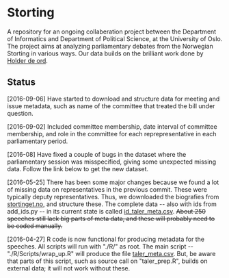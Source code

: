 # Storting
A repository for an ongoing collaberation project between the Department of Informatics and Department of Political Science, at the University of Oslo. The project aims at analyzing parliamentary debates from the Norwegian Storting in various ways. Our data builds on the brilliant work done by [Holder de ord](https://github.com/holderdeord).

## Status

[2016-09-06] Have started to download and structure data for meeting and issue metadata, such as name of the committee that treated the bill under question.

[2016-09-02] Included committee membership, date interval of committee membership, and role in the committee for each reprepresentative in each parliamentary period.

[2016-08] Have fixed a couple of bugs in the dataset where the parliamentary session was misspecified, giving some unexpected missing data. Follow the link below to get the new dataset.

[2016-05-25] There has been some major changes because we found a lot of missing data on representatives in the previous commit. These were typically deputy representatives. Thus, we downloaded the biografies from [stortinget.no](https://www.stortinget.no/no/Representanter-og-komiteer/Representantene/Biografier/), and structure these. The complete data -- also with ids from add\_ids.py -- in its current state is called [id\_taler\_meta.csv](http://folk.uio.no/martigso/storting). ~~About 250 speeches still lack big parts of meta data, and these will probably need to be coded manually.~~

[2016-04-27] R code is now functional for producing metadata for the speeches. All scripts will run with "./R/" as root. The main script -- "./R/Scripts/wrap\_up.R" will produce the file [taler\_meta.csv](http://folk.uio.no/martigso/storting/). But, be aware that parts of this script, such as source call on "taler_prep.R", builds on external data; it will not work without these.
